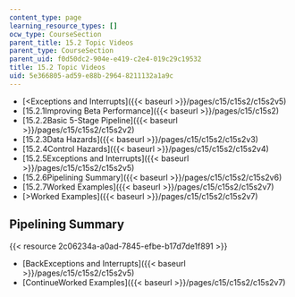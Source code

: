 ```yaml
---
content_type: page
learning_resource_types: []
ocw_type: CourseSection
parent_title: 15.2 Topic Videos
parent_type: CourseSection
parent_uid: f0d50dc2-904e-e419-c2e4-019c29c19532
title: 15.2 Topic Videos
uid: 5e366805-ad59-e88b-2964-8211132a1a9c
---
```


*   [\<Exceptions and Interrupts]({{< baseurl >}}/pages/c15/c15s2/c15s2v5)
*   [15.2.1Improving Beta Performance]({{< baseurl >}}/pages/c15/c15s2)
*   [15.2.2Basic 5-Stage Pipeline]({{< baseurl >}}/pages/c15/c15s2/c15s2v2)
*   [15.2.3Data Hazards]({{< baseurl >}}/pages/c15/c15s2/c15s2v3)
*   [15.2.4Control Hazards]({{< baseurl >}}/pages/c15/c15s2/c15s2v4)
*   [15.2.5Exceptions and Interrupts]({{< baseurl >}}/pages/c15/c15s2/c15s2v5)
*   [15.2.6Pipelining Summary]({{< baseurl >}}/pages/c15/c15s2/c15s2v6)
*   [15.2.7Worked Examples]({{< baseurl >}}/pages/c15/c15s2/c15s2v7)
*   [\>Worked Examples]({{< baseurl >}}/pages/c15/c15s2/c15s2v7)

Pipelining Summary
------------------

{{< resource 2c06234a-a0ad-7845-efbe-b17d7de1f891 >}}

*   [BackExceptions and Interrupts]({{< baseurl >}}/pages/c15/c15s2/c15s2v5)
*   [ContinueWorked Examples]({{< baseurl >}}/pages/c15/c15s2/c15s2v7)